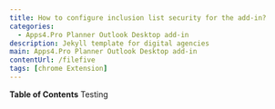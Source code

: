 ```yaml
---
title: How to configure inclusion list security for the add-in?
categories:
  - Apps4.Pro Planner Outlook Desktop add-in
description: Jekyll template for digital agencies
main: Apps4.Pro Planner Outlook Desktop add-in
contentUrl: /filefive
tags: [chrome Extension]
---
```

**Table of Contents** Testing